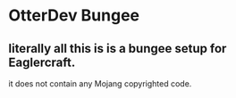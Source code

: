 # OtterDev Bungee
literally all this is is a bungee setup for Eaglercraft.
---
it does not contain any Mojang copyrighted code.
